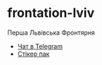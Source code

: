 # frontation-lviv
Перша Львівська Фронтярня

 - [Чат в Telegram](https://t.me/first_lviv_frontend_chat)
 - [Стікер пак](https://t.me/addstickers/frontation)
